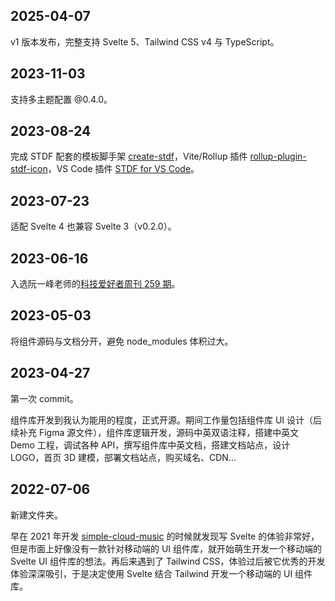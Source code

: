 ## 2025-04-07

v1 版本发布，完整支持 Svelte 5、Tailwind CSS v4 与 TypeScript。

## 2023-11-03

支持多主题配置 @0.4.0。

## 2023-08-24

完成 STDF 配套的模板脚手架 [create-stdf](https://www.npmjs.com/package/create-stdf)，Vite/Rollup 插件 [rollup-plugin-stdf-icon](https://www.npmjs.com/package/rollup-plugin-stdf-icon)，VS Code 插件 [STDF for VS Code](https://marketplace.visualstudio.com/items?itemName=STDF.stdf-vscode-extension)。

## 2023-07-23

适配 Svelte 4 也兼容 Svelte 3（v0.2.0）。

## 2023-06-16

入选阮一峰老师的[科技爱好者周刊 259 期](https://www.ruanyifeng.com/blog/2023/06/weekly-issue-259.html)。

## 2023-05-03

将组件源码与文档分开，避免 node_modules 体积过大。

## 2023-04-27

第一次 commit。

组件库开发到我认为能用的程度，正式开源。期间工作量包括组件库 UI 设计（后续补充 Figma 源文件），组件库逻辑开发，源码中英双语注释，搭建中英文 Demo 工程，调试各种 API，撰写组件库中英文档，搭建文档站点，设计 LOGO，首页 3D 建模，部署文档站点，购买域名、CDN...

## 2022-07-06

新建文件夹。

早在 2021 年开发 [simple-cloud-music](https://github.com/dufu1991/simple-cloud-music) 的时候就发现写 Svelte 的体验非常好，但是市面上好像没有一款针对移动端的 UI 组件库，就开始萌生开发一个移动端的 Svelte UI 组件库的想法。再后来遇到了 Tailwind CSS，体验过后被它优秀的开发体验深深吸引，于是决定使用 Svelte 结合 Tailwind 开发一个移动端的 UI 组件库。
